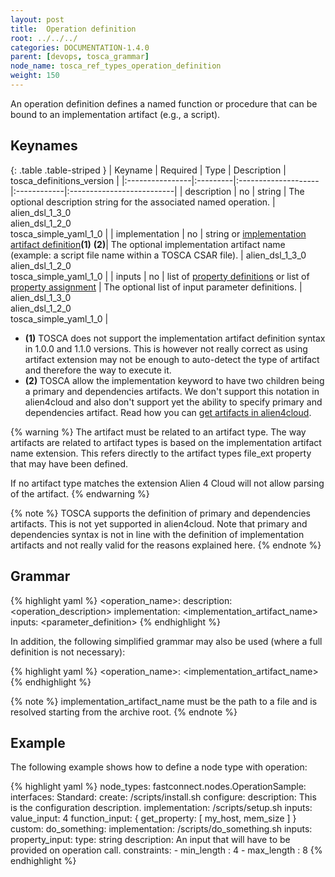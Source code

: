 ```yaml
---
layout: post
title:  Operation definition
root: ../../../
categories: DOCUMENTATION-1.4.0
parent: [devops, tosca_grammar]
node_name: tosca_ref_types_operation_definition
weight: 150
---
```


An operation definition defines a named function or procedure that can be bound to an implementation artifact (e.g., a script).

## Keynames

{: .table .table-striped }
| Keyname         | Required | Type                | Description | tosca_definitions_version |
|:----------------|:---------|:--------------------|:------------|:--------------------------|
| description | no | string | The optional description string for the associated named operation. | alien_dsl_1_3_0<br> alien_dsl_1_2_0<br> tosca_simple_yaml_1_0 |
| implementation |	no | string or [implementation artifact definition](#/documentation/1.4.0/devops_guide/tosca_grammar/artifact_definition.html)__(1)__ __(2)__| The optional implementation artifact name (example: a script file name within a TOSCA CSAR file). | alien_dsl_1_3_0<br> alien_dsl_1_2_0<br> tosca_simple_yaml_1_0 |
| inputs | no | list of [property definitions](#/documentation/1.4.0/devops_guide/tosca_grammar/property_definition.html) or list of [property assignment](#/documentation/1.4.0/devops_guide/tosca_grammar/parameter_definition.html) | The optional list of input parameter definitions. | alien_dsl_1_3_0<br> alien_dsl_1_2_0<br> tosca_simple_yaml_1_0 |

* __(1)__ TOSCA does not support the implementation artifact definition syntax in 1.0.0 and 1.1.0 versions. This is however not really correct as using artifact extension may not be enough to auto-detect the type of artifact and therefore the way to execute it.
* __(2)__ TOSCA allow the implementation keyword to have two children being a primary and dependencies artifacts. We don't support this notation in alien4cloud and also don't support yet the ability to specify primary and dependencies artifact. Read how you can [get artifacts in alien4cloud](#/documentation/1.4.0/devops_guide/tosca_grammar/artifact_definition.html).

{% warning %}
The artifact must be related to an artifact type. The way artifacts are related to artifact types is based on the implementation artifact name extension.
This refers directly to the artifact types file_ext property that may have been defined.

If no artifact type matches the extension Alien 4 Cloud will not allow parsing of the artifact.
{% endwarning %}

{% note %}
TOSCA supports the definition of primary and dependencies artifacts. This is not yet supported in alien4cloud. Note that primary and dependencies syntax is not in line with the definition of implementation artifacts and not really valid for the reasons explained here.
{% endnote %}

## Grammar

{% highlight yaml %}
<operation_name>:
  description: <operation_description>
  implementation: <implementation_artifact_name>
  inputs:
    <parameter_definition>
{% endhighlight %}

In addition, the following simplified grammar may also be used (where a full definition is not necessary):

{% highlight yaml %}
<operation_name>: <implementation_artifact_name>
{% endhighlight %}

{% note %}
implementation_artifact_name must be the path to a file and is resolved starting from the archive root.
{% endnote %}

## Example

The following example shows how to define a node type with operation:

{% highlight yaml %}
node_types:
  fastconnect.nodes.OperationSample:
    interfaces:
      Standard:
        create: /scripts/install.sh
        configure:
          description: This is the configuration description.
          implementation: /scripts/setup.sh
          inputs:
            value_input: 4
            function_input: { get_property: [ my_host, mem_size ] }
      custom:
        do_something:
          implementation: /scripts/do_something.sh
          inputs:
            property_input:
              type: string
              description: An input that will have to be provided on operation call.
              constraints:
              - min_length : 4
              - max_length : 8
{% endhighlight %}
